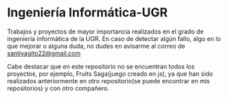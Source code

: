 # Ingeniería Informática-UGR

Trabajos y proyectos de mayor importancia realizados en el grado de ingeniería informática de la UGR.
En caso de detectar algún fallo, algo en lo que mejorar o alguna duda, no dudes en avisarme al correo de santiyagito22@gmail.com

Cabe destacar que en este repositorio no se encuentran todos los proyectos, por ejemplo, Fruits Saga(juego creado en js), ya que han sido realizados anteriormente en otro repositorio(se puede encontrar en mis repositorios) y con otro compañero.

